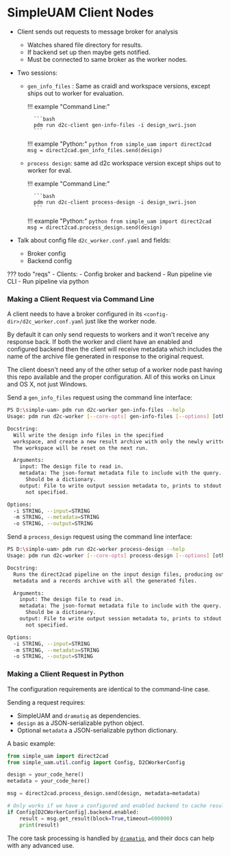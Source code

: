 # SimpleUAM Client Nodes

- Client sends out requests to message broker for analysis
    - Watches shared file directory for results.
    - If backend set up then maybe gets notified.
    - Must be connected to same broker as the worker nodes.
- Two sessions:
    - `gen_info_files` : Same as craidl and workspace versions, except ships
      out to worker for evaluation.

        !!! example "Command Line:"

            ```bash
            pdm run d2c-client gen-info-files -i design_swri.json
            ```

        !!! example "Python:"
            ```python
            from simple_uam import direct2cad
            msg = direct2cad.gen_info_files.send(design)
            ```

    - `process design`: same ad d2c workspace version except ships out to worker
      for eval.

        !!! example "Command Line:"

            ```bash
            pdm run d2c-client process-design -i design_swri.json
            ```

        !!! example "Python:"
            ```python
            from simple_uam import direct2cad
            msg = direct2cad.process_design.send(design)
            ```

- Talk about config file `d2c_worker.conf.yaml` and fields:
    - Broker config
    - Backend config

??? todo "reqs"
    - Clients:
        - Config broker and backend
        - Run pipeline vie CLI
        - Run pipeline via python

### Making a Client Request via Command Line

A client needs to have a broker configured in its `<config-dir>/d2c_worker.conf.yaml`
just like the worker node.

By default it can only send requests to workers and it won't receive any
response back. If both the worker and client have an enabled and configured
backend then the client will receive metadata which includes the name of the
archive file generated in response to the original request.

The client doesn't need any of the other setup of a worker node past having
this repo available and the proper configuration.
All of this works on Linux and OS X, not just Windows.

Send a `gen_info_files` request using the command line interface:

```bash
PS D:\simple-uam> pdm run d2c-worker gen-info-files --help
Usage: pdm run d2c-worker [--core-opts] gen-info-files [--options] [other tasks here ...]

Docstring:
  Will write the design info files in the specified
  workspace, and create a new result archive with only the newly written data.
  The workspace will be reset on the next run.

  Arguments:
    input: The design file to read in.
    metadata: The json-format metadata file to include with the query.
      Should be a dictionary.
    output: File to write output session metadata to, prints to stdout if
      not specified.

Options:
  -i STRING, --input=STRING
  -m STRING, --metadata=STRING
  -o STRING, --output=STRING
```

Send a `process_design` request using the command line interface:

```bash
PS D:\simple-uam> pdm run d2c-worker process-design --help
Usage: pdm run d2c-worker [--core-opts] process-design [--options] [other tasks here ...]

Docstring:
  Runs the direct2cad pipeline on the input design files, producing output
  metadata and a records archive with all the generated files.

  Arguments:
    input: The design file to read in.
    metadata: The json-format metadata file to include with the query.
      Should be a dictionary.
    output: File to write output session metadata to, prints to stdout if
      not specified.

Options:
  -i STRING, --input=STRING
  -m STRING, --metadata=STRING
  -o STRING, --output=STRING
```

### Making a Client Request in Python

The configuration requirements are identical to the command-line case.

Sending a request requires:

  - SimpleUAM and `dramatiq` as dependencies.
  - `design` as a JSON-serializable python object.
  - Optional `metadata` a JSON-serializable python dictionary.

A basic example:

```python
from simple_uam import direct2cad
from simple_uam.util.config import Config, D2CWorkerConfig

design = your_code_here()
metadata = your_code_here()

msg = direct2cad.process_design.send(design, metadata=metadata)

# Only works if we have a configured and enabled backend to cache results.
if Config[D2CWorkerConfig].backend.enabled:
    result = msg.get_result(block=True,timeout=600000)
    print(result)
```

The core task processing is handled by [`dramatiq`](https://dramatiq.io),
and their docs can help with any advanced use.
